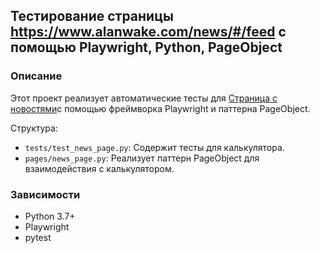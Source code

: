 ## Тестирование страницы https://www.alanwake.com/news/#/feed с помощью Playwright, Python, PageObject
### Описание

Этот проект реализует автоматические тесты для [Страница с новостями](https://www.alanwake.com/news/#/feed)с помощью фреймворка Playwright и паттерна PageObject. 

Структура:

* `tests/test_news_page.py`:  Содержит тесты для калькулятора.
* `pages/news_page.py`:  Реализует паттерн PageObject для взаимодействия с калькулятором.

### Зависимости

* Python 3.7+
* Playwright
* pytest
